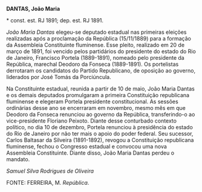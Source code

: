 **DANTAS, João Maria**

\* const. est. RJ 1891; dep. est. RJ 1891.

*João Maria Dantas* elegeu-se deputado estadual nas primeiras eleições
realizadas após a proclamação da República (15/11/1889) para a formação
da Assembleia Constituinte fluminense. Esse pleito, realizado em 20 de
março de 1891, foi vencido pelos partidários do presidente do estado do
Rio de Janeiro, Francisco Portela (1889-1891), nomeado pelo presidente
da República, marechal Deodoro da Fonseca (1889-1891). Os portelistas
derrotaram os candidatos do Partido Republicano, de oposição ao governo,
liderados por José Tomás da Porciúncula.

Na Constituinte estadual, reunida a partir de 10 de maio, João Maria
Dantas e os demais deputados promulgaram a primeira Constituição
republicana fluminense e elegeram Portela presidente constitucional. As
sessões ordinárias desse ano se encerraram em novembro, mesmo mês em que
Deodoro da Fonseca renunciou ao governo da República, transferindo-o ao
vice-presidente Floriano Peixoto. Diante desse conturbado contexto
político, no dia 10 de dezembro, Portela renunciou à presidência do
estado do Rio de Janeiro por não ter mais o apoio do poder federal. Seu
sucessor, Carlos Baltasar da Silveira (1891-1892), revogou a
Constituição republicana fluminense, fechou o Congresso estadual e
convocou uma nova Assembleia Constituinte. Diante disso, João Maria
Dantas perdeu o mandato.

*Samuel Silva Rodrigues de Oliveira*

FONTE: FERREIRA, M. *República*.
